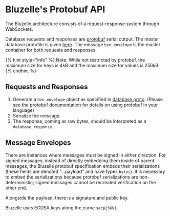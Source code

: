 # Bluzelle's Protobuf API

The Bluzelle architecture consists of a request-response system through WebSockets.

Database requests and responses are [protobuf](https://github.com/google/protobuf) serial output. The master database protofile is given [here](https://github.com/bluzelle/swarmDB/blob/devel/proto/database.proto). The message `bzn_envelope` is the master container for both requests and responses. 

{% hint style="info" %}
Note: While not restricted by protobuf, the maximum size for keys is 4kB and the maximum size for values is 256kB.
{% endhint %}

## Requests and Responses

1. Generate a `bzn_envelope` object as specified in [database.proto](https://github.com/bluzelle/swarmDB/blob/devel/proto/database.proto). \(Please see the [protobuf documentation](https://developers.google.com/protocol-buffers/) for details on using protobuf in your language\)
2. Serialize the message.
3. The response, coming as raw bytes, should be interpreted as a `database_response`.

## Message Envelopes

There are instances where messages must be signed in either direction. For signed messages, instead of directly embedding them inside of parent messages, the Bluzelle protobuf specification embeds their serializations \(these fields are denoted "...payload" and have types `bytes`\). It is necessary to embed the serializations because protobuf serializations are non-deterministic; signed messages cannot be recreated verification on the other end. 

Alongside the payload, there is a signature and public key.

Bluzelle uses ECDSA keys along the curve `secp256k1`.

